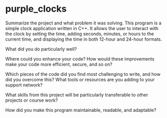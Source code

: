 # purple_clocks


Summarize the project and what problem it was solving.
This program is a simple clock application written in C++. It allows the user to interact with the clock by setting the time, adding seconds, minutes, or hours to the 
current time, and displaying the time in both 12-hour and 24-hour formats.

What did you do particularly well?


Where could you enhance your code? How would these improvements make your code more efficient, secure, and so on?


Which pieces of the code did you find most challenging to write, and how did you overcome this? What tools or resources are you adding to your support network?


What skills from this project will be particularly transferable to other projects or course work?


How did you make this program maintainable, readable, and adaptable?

